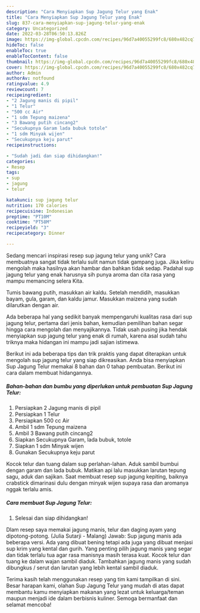 ```yaml
---
description: "Cara Menyiapkan Sup Jagung Telur yang Enak"
title: "Cara Menyiapkan Sup Jagung Telur yang Enak"
slug: 837-cara-menyiapkan-sup-jagung-telur-yang-enak
category: Uncategorized
date: 2022-03-28T06:50:13.826Z
image: https://img-global.cpcdn.com/recipes/96d7a40055299fc8/680x482cq70/sup-jagung-telur-foto-resep-utama.jpg
hideToc: false
enableToc: true
enableTocContent: false
thumbnail: https://img-global.cpcdn.com/recipes/96d7a40055299fc8/680x482cq70/sup-jagung-telur-foto-resep-utama.jpg
cover: https://img-global.cpcdn.com/recipes/96d7a40055299fc8/680x482cq70/sup-jagung-telur-foto-resep-utama.jpg
author: Admin
authorAv: notfound
ratingvalue: 4.9
reviewcount: 7
recipeingredient:
- "2 Jagung manis di pipil"
- "1 Telur"
- "500 cc Air"
- "1 sdm Tepung maizena"
- "3 Bawang putih cincang2"
- "Secukupnya Garam lada bubuk totole"
- "1 sdm Minyak wijen"
- "Secukupnya keju parut"
recipeinstructions:

- "Sudah jadi dan siap dihidangkan!"
categories:
- Resep
tags:
- sup
- jagung
- telur

katakunci: sup jagung telur 
nutrition: 170 calories
recipecuisine: Indonesian
preptime: "PT10M"
cooktime: "PT58M"
recipeyield: "3"
recipecategory: Dinner

---
```





Sedang mencari inspirasi resep sup jagung telur yang unik? Cara membuatnya sangat tidak terlalu sulit namun tidak gampang juga. Jika keliru mengolah maka hasilnya akan hambar dan bahkan tidak sedap. Padahal sup jagung telur yang enak harusnya sih punya aroma dan cita rasa yang mampu memancing selera Kita.





Tumis bawang putih, masukkan air kaldu. Setelah mendidih, masukkan bayam, gula, garam, dan kaldu jamur. Masukkan maizena yang sudah dilarutkan dengan air.

Ada beberapa hal yang sedikit banyak mempengaruhi kualitas rasa dari sup jagung telur, pertama dari jenis bahan, kemudian pemilihan bahan segar hingga cara mengolah dan menyajikannya. Tidak usah pusing jika hendak menyiapkan sup jagung telur yang enak di rumah, karena asal sudah tahu triknya maka hidangan ini mampu jadi sajian istimewa.






Berikut ini ada beberapa tips dan trik praktis yang dapat diterapkan untuk mengolah sup jagung telur yang siap dikreasikan. Anda bisa menyiapkan Sup Jagung Telur memakai 8 bahan dan 0 tahap pembuatan. Berikut ini cara dalam membuat hidangannya.

<!--inarticleads1-->

##### Bahan-bahan dan bumbu yang diperlukan untuk pembuatan Sup Jagung Telur:

1. Persiapkan 2 Jagung manis di pipil
1. Persiapkan 1 Telur
1. Persiapkan 500 cc Air
1. Ambil 1 sdm Tepung maizena
1. Ambil 3 Bawang putih cincang2
1. Siapkan Secukupnya Garam, lada bubuk, totole
1. Siapkan 1 sdm Minyak wijen
1. Gunakan Secukupnya keju parut


Kocok telur dan tuang dalam sup perlahan-lahan. Aduk sambil bumbui dengan garam dan lada bubuk. Matikan api lalu masukkan larutan tepung sagu, aduk dan sajikan. Saat membuat resep sup jagung kepiting, baiknya crabstick dimarinasi dulu dengan minyak wijen supaya rasa dan aromanya nggak terlalu amis. 

<!--inarticleads2-->

##### Cara membuat Sup Jagung Telur:


1. Selesai dan siap dihidangkan!

Dlam resep saya memakai jagung manis, telur dan daging ayam yang dipotong-potong. (Julia Sutarji - Malang) Jawab: Sup jagung manis ada beberapa versi. Ada yang dibuat bening tetapi ada juga yang dibuat menjasi sup krim yang kental dan gurih. Yang penting pilih jagung manis yang segar dan tidak terlalu tua agar rasa manisnya masih terasa kuat. Kocok telur dan tuang ke dalam wajan sambil diaduk. Tambahkan jagung manis yang sudah dibungkus / serut dan larutan yang lebih kental sambil diaduk. 

Terima kasih telah menggunakan resep yang tim kami tampilkan di sini. Besar harapan kami, olahan Sup Jagung Telur yang mudah di atas dapat membantu kamu menyiapkan makanan yang lezat untuk keluarga/teman maupun menjadi ide dalam berbisnis kuliner. Semoga bermanfaat dan selamat mencoba!
